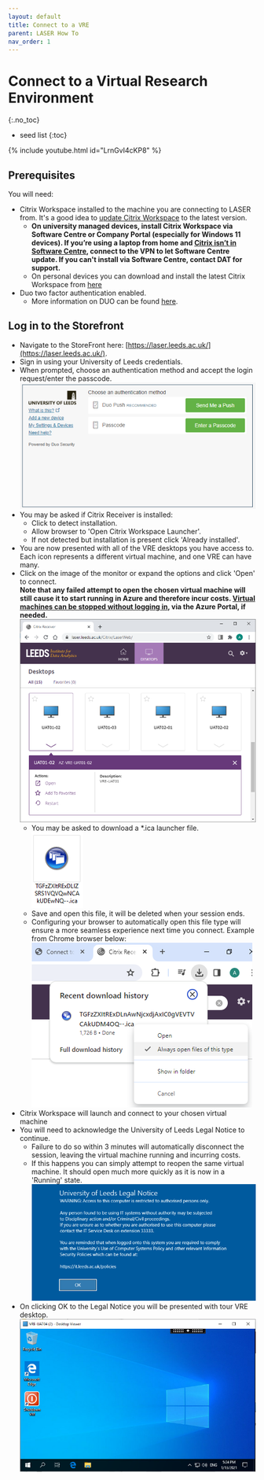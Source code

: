 ```yaml
---
layout: default
title: Connect to a VRE
parent: LASER How To
nav_order: 1
---
```


# Connect to a Virtual Research Environment
{:.no_toc}

* seed list
{:toc}

{% include youtube.html id="LrnGvI4cKP8" %}  

## Prerequisites
You will need:
- Citrix Workspace installed to the machine you are connecting to LASER from. It's a good idea to [update Citrix Workspace](./troubleshoot.html#i-need-to-update-my-version-of-citrix-workspace) to the latest version.
  - **On university managed devices, install Citrix Workspace via Software Centre or Company Portal (especially for Windows 11 devices). If you’re using a laptop from home and [Citrix isn’t in Software Centre](./troubleshoot.html#citrix-workspace-isnt-showing-in-software-centre), connect to the VPN to let Software Centre update. If you can't install via Software Centre, contact DAT for support.**
  - On personal devices you can download and install the latest Citrix Workspace from [here](https://www.citrix.com/en-gb/products/receiver.html)
- Duo two factor authentication enabled.
  - More information on DUO can be found [here](https://it.leeds.ac.uk/it?id=kb_article&sysparm_article=KB0014537).

## Log in to the Storefront
- Navigate to the StoreFront here: [https://laser.leeds.ac.uk/](https://laser.leeds.ac.uk/).
- Sign in using your University of Leeds credentials.
- When prompted, choose an authentication method and accept the login request/enter the passcode.  
![Screenshot of Duo security authentication popup](../../images/laser_login/duo_auth_prompt.png)
- You may be asked if Citrix Receiver is installed:
  - Click to detect installation.
  - Allow browser to 'Open Citrix Workspace Launcher'.
  - If not detected but installation is present click 'Already installed'.
- You are now presented with all of the VRE desktops you have access to. Each icon represents a different virtual machine, and one VRE can have many.
- Click on the image of the monitor or expand the options and click 'Open' to connect.<br>
**Note that any failed attempt to open the chosen virtual machine will still cause it to start running in Azure and therefore incur costs. [Virtual machines can be stopped without logging in](./az_portal/portal_vms.html), via the Azure Portal, if needed.**<br>
![Screenshot of virtual machine selection on the Citrix storefront](../../images/laser_login/citrix_store_front.png)
  - You may be asked to download a *.ica launcher file.  
  ![Thumbnail image of the Citrix laucher file](../../images/laser_login/citrix_launch_file.png)
  - Save and open this file, it will be deleted when your session ends.
  - Configuring your browser to automatically open this file type will ensure a more seamless experience next time you connect. Example from Chrome browser below:
  ![Cropped screenshot of the upper right corner of Chrome browser, showing recently downloaded ica file and contextual menu with 'Always open files of this type' selected](../../images/laser_login/always_open_files_of_this_type.png)
- Citrix Workspace will launch and connect to your chosen virtual machine
- You will  need to acknowledge the University of Leeds Legal Notice to continue. 
	- Failure to do so within 3 minutes will automatically disconnect the session, leaving the virtual machine running and incurring costs.
	- If this happens you can simply attempt to reopen the same virtual machine. It should open much more quickly as it is now in a 'Running' state.
![Screenshot of the University of Leeds legal notice at login](../../images/laser_login/uol_legal_notice.png)
- On clicking OK to the Legal Notice you will be presented with tour VRE desktop.  
![Screenshot of the VRE desktop displayed after login](../../images/laser_login/vre_desktop.png)
